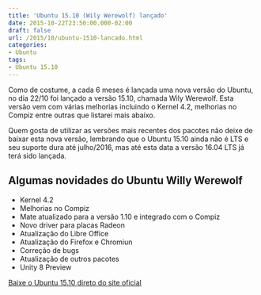 ```yaml
---
title: 'Ubuntu 15.10 (Wily Werewolf) lançado'
date: 2015-10-22T23:50:00.000-02:00
draft: false
url: /2015/10/ubuntu-1510-lancado.html
categories:
- Ubuntu
tags: 
- Ubuntu 15.10
---
```


  
Como de costume, a cada 6 meses é lançada uma nova versão do Ubuntu, no dia 22/10 foi lançado a versão 15.10, chamada Wily Werewolf. Esta versão vem com várias melhorias incluindo o Kernel 4.2, melhorias no Compiz entre outras que listarei mais abaixo.  

<!--more-->
  
Quem gosta de utilizar as versões mais recentes dos pacotes não deixe de baixar esta nova versão, lembrando que o Ubuntu 15.10 ainda não é LTS e seu suporte dura até julho/2016, mas até esta data a versão 16.04 LTS já terá sido lançada.

  

Algumas novidades do Ubuntu Willy Werewolf
------------------------------------------

*   Kernel 4.2
*   Melhorias no Compiz
*   Mate atualizado para a versão 1.10 e integrado com o Compiz
*   Novo driver para placas Radeon
*   Atualização do Libre Office
*   Atualização do Firefox e Chromiun
*   Correção de bugs
*   Atualização de outros pacotes
*   Unity 8 Preview

[Baixe o Ubuntu 15.10 direto do site oficial](http://www.ubuntu.com/download/desktop/thank-you?country=BR&version=15.10&architecture=amd64)
